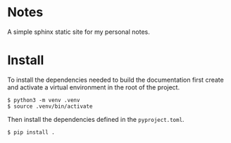 # Notes

A simple sphinx static site for my personal notes.

# Install

To install the dependencies needed to build the documentation first create and activate a virtual environment in the root of the project.

```
$ python3 -m venv .venv
$ source .venv/bin/activate
```

Then install the dependencies defined in the `pyproject.toml`.

```
$ pip install .
```

